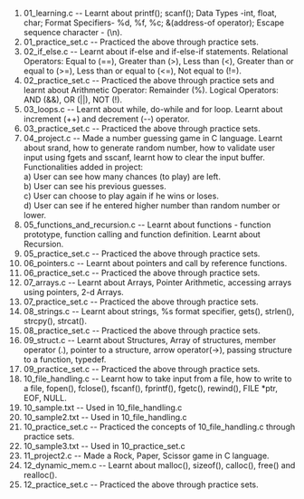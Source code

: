 1. 01_learning.c -- Learnt about printf(); scanf(); Data Types -int, float, char; Format Specifiers- %d, %f, %c; &(address-of operator); Escape sequence character - (\n).  
2. 01_practice_set.c -- Practiced the above through practice sets.
3. 02_if_else.c -- Learnt about if-else and if-else-if statements. Relational Operators: Equal to (==), Greater than (>), Less than (<), Greater than or equal to (>=), Less than or equal to (<=), Not equal to (!=).  
4. 02_practice_set.c -- Practiced the above through practice sets and learnt about Arithmetic Operator: Remainder (%). Logical Operators: AND (&&), OR (||), NOT (!).  
5. 03_loops.c -- Learnt about while, do-while and for loop. Learnt about increment (++) and decrement (--) operator.
6. 03_practice_set.c -- Practiced the above through practice sets.
7. 04_project.c -- Made a number guessing game in C language. Learnt about srand, how to generate random number, how to validate user input using fgets and sscanf, learnt how to clear the input buffer. <br>
   Functionalities added in project: <br>
   a) User can see how many chances (to play) are left. <br>
   b) User can see his previous guesses. <br>
   c) User can choose to play again if he wins or loses. <br>
   d) User can see if he entered higher number than random number or lower. <br>
8. 05_functions_and_recursion.c -- Learnt about functions - function prototype, function calling and function definition. Learnt about Recursion.
9. 05_practice_set.c -- Practiced the above through practice sets.
10. 06_pointers.c -- Learnt about pointers and call by reference functions.
11. 06_practice_set.c -- Practiced the above through practice sets.
12. 07_arrays.c -- Learnt about Arrays, Pointer Arithmetic, accessing arrays using pointers, 2-d Arrays.
13. 07_practice_set.c -- Practiced the above through practice sets.
14. 08_strings.c -- Learnt about strings, %s format specifier, gets(), strlen(), strcpy(), strcat().
15. 08_practice_set.c -- Practiced the above through practice sets.
16. 09_struct.c -- Learnt about Structures, Array of structures, member operator (.), pointer to a structure, arrow operator(->), passing structure to a function, typedef.
17. 09_practice_set.c -- Practiced the above through practice sets.
18. 10_file_handling.c -- Learnt how to take input from a file, how to write to a file, fopen(), fclose(), fscanf(), fprintf(), fgetc(), rewind(), FILE *ptr, EOF, NULL.
19. 10_sample.txt -- Used in 10_file_handling.c
20. 10_sample2.txt -- Used in 10_file_handling.c
21. 10_practice_set.c -- Practiced the concepts of 10_file_handling.c through practice sets.
22. 10_sample3.txt -- Used in 10_practice_set.c
23. 11_project2.c -- Made a Rock, Paper, Scissor game in C language.
24. 12_dynamic_mem.c -- Learnt about malloc(), sizeof(), calloc(), free() and realloc().
25. 12_practice_set.c -- Practiced the above through practice sets.
